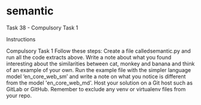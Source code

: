 # semantic
Task 38 - Compulsory Task 1

Instructions

Compulsory Task 1 Follow these steps: 
Create a file calledsemantic.py and run all the code extracts above. 
Write a note about what you found interesting about the similarities between cat, monkey and banana and think of an example of your own. 
Run the example file with the simpler language model ‘en_core_web_sm’ and write a note on what you notice is different from the model 'en_core_web_md'.
Host your solution on a Git host such as GitLab or GitHub. 
Remember to exclude any venv or virtualenv files from your repo.
